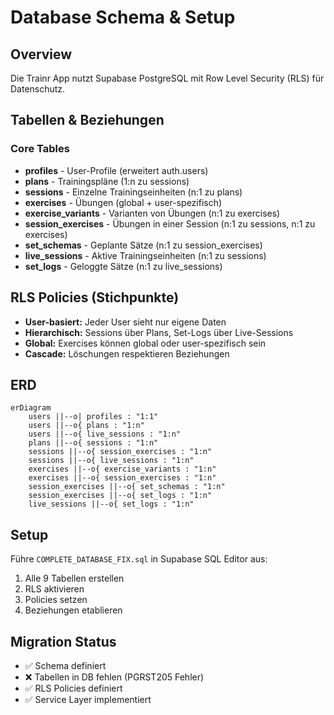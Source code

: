 # Database Schema & Setup

## Overview
Die Trainr App nutzt Supabase PostgreSQL mit Row Level Security (RLS) für Datenschutz.

## Tabellen & Beziehungen

### Core Tables
- **profiles** - User-Profile (erweitert auth.users)
- **plans** - Trainingspläne (1:n zu sessions)
- **sessions** - Einzelne Trainingseinheiten (n:1 zu plans)
- **exercises** - Übungen (global + user-spezifisch)
- **exercise_variants** - Varianten von Übungen (n:1 zu exercises)
- **session_exercises** - Übungen in einer Session (n:1 zu sessions, n:1 zu exercises)
- **set_schemas** - Geplante Sätze (n:1 zu session_exercises)
- **live_sessions** - Aktive Trainingseinheiten (n:1 zu sessions)
- **set_logs** - Geloggte Sätze (n:1 zu live_sessions)

## RLS Policies (Stichpunkte)
- **User-basiert:** Jeder User sieht nur eigene Daten
- **Hierarchisch:** Sessions über Plans, Set-Logs über Live-Sessions
- **Global:** Exercises können global oder user-spezifisch sein
- **Cascade:** Löschungen respektieren Beziehungen

## ERD
```mermaid
erDiagram
    users ||--o| profiles : "1:1"
    users ||--o{ plans : "1:n"
    users ||--o{ live_sessions : "1:n"
    plans ||--o{ sessions : "1:n"
    sessions ||--o{ session_exercises : "1:n"
    sessions ||--o{ live_sessions : "1:n"
    exercises ||--o{ exercise_variants : "1:n"
    exercises ||--o{ session_exercises : "1:n"
    session_exercises ||--o{ set_schemas : "1:n"
    session_exercises ||--o{ set_logs : "1:n"
    live_sessions ||--o{ set_logs : "1:n"
```

## Setup
Führe `COMPLETE_DATABASE_FIX.sql` in Supabase SQL Editor aus:
1. Alle 9 Tabellen erstellen
2. RLS aktivieren
3. Policies setzen
4. Beziehungen etablieren

## Migration Status
- ✅ Schema definiert
- ❌ Tabellen in DB fehlen (PGRST205 Fehler)
- ✅ RLS Policies definiert
- ✅ Service Layer implementiert

